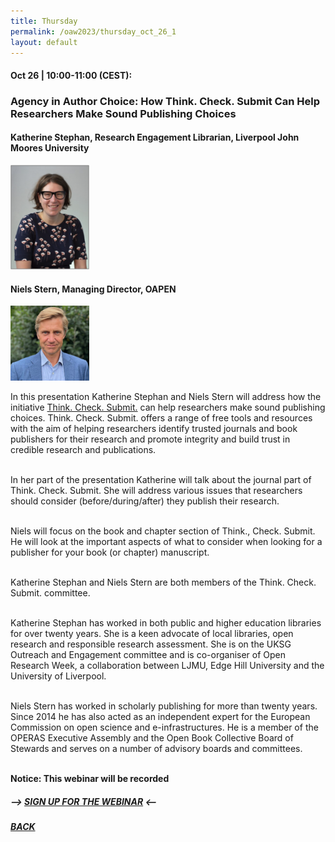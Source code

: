 ```yaml
---
title: Thursday
permalink: /oaw2023/thursday_oct_26_1
layout: default
---
```


#### Oct 26 | 10:00-11:00 (CEST):

### Agency in Author Choice: How Think. Check. Submit Can Help Researchers Make Sound Publishing Choices

#### Katherine Stephan, Research Engagement Librarian, Liverpool John Moores University

<img src="/images/ks.png" alt="Pierre Mounier" style="height: 25%; width:25%;"/>

#### Niels Stern, Managing Director, OAPEN

<img src="/images/ns.jpg" alt="Pierre Mounier" style="height: 25%; width:25%;"/>

In this presentation Katherine Stephan and Niels Stern will address how the initiative [Think. Check. Submit.](https://thinkchecksubmit.org/) can help researchers make sound publishing choices. Think. Check. Submit. offers a range of free tools and resources with the aim of helping researchers identify trusted journals and book publishers for their research and promote integrity and build trust in credible research and publications.<br><br>

In her part of the presentation Katherine will talk about the journal part of Think. Check. Submit. She will address various issues that researchers should consider (before/during/after) they publish their research.<br><br>

Niels will focus on the book and chapter section of Think., Check. Submit. He will look at the important aspects of what to consider when looking for a publisher for your book (or chapter) manuscript.<br><br>

Katherine Stephan and Niels Stern are both members of the Think. Check. Submit. committee.<br><br>

Katherine Stephan has worked in both public and higher education libraries for over twenty years. She is a keen advocate of local libraries, open research and responsible research assessment.  She is on the UKSG Outreach and Engagement committee and is co-organiser of Open Research Week, a collaboration between LJMU, Edge Hill University and the University of Liverpool.<br><br>

Niels Stern has worked in scholarly publishing for more than twenty years. Since 2014 he has also acted as an independent expert for the European Commission on open science and e-infrastructures. He is a member of the OPERAS Executive Assembly and the Open Book Collective Board of Stewards and serves on a number of advisory boards and committees.<br><br>

**Notice: This webinar will be recorded**

##### --> [SIGN UP FOR THE WEBINAR](https://docs.google.com/forms/d/e/1FAIpQLSc4DYwk2qr7E-DSkSLzSEKbD63Z059C-M5owu7-lohF_UaLIQ/viewform?usp=sf_link) <--

##### [BACK](https://openaccess.dk/oaw2023#programme-of-the-danish-open-access-week-2023)
